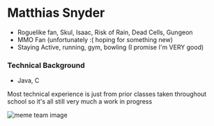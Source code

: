 # Matthias Snyder

- Roguelike fan, Skul, Isaac, Risk of Rain, Dead Cells, Gungeon 
- MMO Fan (unfortunately :( hoping for something new) 
- Staying Active, running, gym, bowling (I promise I'm VERY good)

### Technical Background

-  Java, C

Most technical experience is just from prior classes taken throughout school
so it's all still very much a work in progress
 
![meme team image](https://streamsentials.com/wp-content/uploads/2021/07/copium-twich-emote.png)